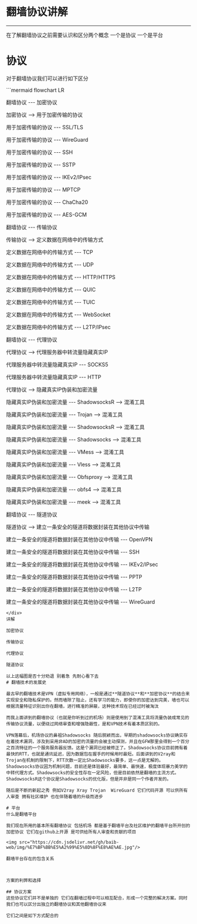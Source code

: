 # 翻墙协议讲解


---
在了解翻墙协议之前需要认识和区分两个概念 一个是协议 一个是平台

# 协议
对于翻墙协议我们可以进行如下区分
<div class="border-2 border-solid border-blue-500 rounded-xl">
```mermaid
flowchart LR

翻墙协议 --- 加密协议

加密协议 --> 用于加密传输的协议

用于加密传输的协议 --- SSL/TLS

用于加密传输的协议 --- WireGuard

用于加密传输的协议 --- SSH

用于加密传输的协议 --- SSTP

用于加密传输的协议 --- IKEv2/IPsec

用于加密传输的协议 --- MPTCP

用于加密传输的协议 --- ChaCha20

用于加密传输的协议 --- AES-GCM

  

翻墙协议 --- 传输协议

传输协议 --> 定义数据在网络中的传输方式

定义数据在网络中的传输方式 --- TCP

定义数据在网络中的传输方式 --- UDP

定义数据在网络中的传输方式 --- HTTP/HTTPS

定义数据在网络中的传输方式 --- QUIC

定义数据在网络中的传输方式 --- TUIC

定义数据在网络中的传输方式 --- WebSocket

定义数据在网络中的传输方式 --- L2TP/IPsec

  

翻墙协议 --- 代理协议

代理协议 --> 代理服务器中转流量隐藏真实IP

代理服务器中转流量隐藏真实IP --- SOCKS5

代理服务器中转流量隐藏真实IP --- HTTP

代理协议 --> 隐藏真实IP伪装和加密流量

隐藏真实IP伪装和加密流量 --- ShadowsocksR --> 混淆工具

隐藏真实IP伪装和加密流量 --- Trojan --> 混淆工具

隐藏真实IP伪装和加密流量 --- ShadowsocksR --> 混淆工具

隐藏真实IP伪装和加密流量 --- Shadowsocks --> 混淆工具

隐藏真实IP伪装和加密流量 --- VMess --> 混淆工具

隐藏真实IP伪装和加密流量 --- Vless --> 混淆工具

隐藏真实IP伪装和加密流量 --- Obfsproxy --> 混淆工具

隐藏真实IP伪装和加密流量 --- obfs4 --> 混淆工具

隐藏真实IP伪装和加密流量 --- meek --> 混淆工具

  

翻墙协议 --- 隧道协议

隧道协议 --> 建立一条安全的隧道将数据封装在其他协议中传输

建立一条安全的隧道将数据封装在其他协议中传输 --- OpenVPN

建立一条安全的隧道将数据封装在其他协议中传输 --- SSH

建立一条安全的隧道将数据封装在其他协议中传输 --- IKEv2/IPsec

建立一条安全的隧道将数据封装在其他协议中传输 --- PPTP

建立一条安全的隧道将数据封装在其他协议中传输 --- L2TP

建立一条安全的隧道将数据封装在其他协议中传输 --- WireGuard
```
</div>
详解

加密协议

传输协议

代理协议

隧道协议

以上这幅图是否十分劝退 别着急 先耐心看下去 
# 翻墙技术的发展史

最古早的翻墙技术是VPN（虚拟专用网络），一般是通过**隧道协议**和**加密协议**的结合来实现安全和隐私保护的。然而墙除了阻止，还有学习的能力，即使你的加密达到完美，墙也可以根据流量特征识别出你在翻墙，进行精准的屏蔽，这种技术现在已经过时被淘汰

而我上面讲到的翻墙协议（也就是你听到过的机场）则是使用到了混淆工具将流量伪装成常见的传输协议流量，以便绕过网络审查和增强隐蔽性，是和VPN技术有着本质区别的。

VPN落幕后，机场协议的鼻祖Shadowsocks 随后脱颖而出，早期的shadowsocks协议确实存在着技术漏洞，涉及到采用非AD的加密的流量的会被主动探测，并且在GFW那里会得到一个百分之百流特征的一个服务服务器反馈。这是个漏洞已经被修正了。Shadowsocks协议目前拥有着最快的RTT，也就是通讯延迟，因为数据包在握手的时候用时最短。后面讲到的V2ray和Trojan在机制的限制下，RTT次数一定比Shadowsocks要多，这一点是无解的。Shadowsocks协议因为机制问题，目前还是体验最好，最简单、最快速，极度体现暴力美学的中转代理方式。Shadowsocks的安全性存在一定风险，但是目前依然是翻墙的主流方式。ShadowsocksR这个协议是Shadowsocks的优化版，但是并非是同一个作者开发的。

随后是不断的新起之秀 例如V2ray Xray Trojan  WireGuard 它们代码开源 可以供所有人审查 拥有社区维护 也在伴随着墙的升级而进步

# 平台
什么是翻墙平台

我们现在所用的基本所有翻墙协议 包括机场 都是基于翻墙平台及社区维护的翻墙平台所开创的加密协议 它们在github上开源 是可供给所有人审查和贡献的项目

<img src="https://cdn.jsdelivr.net/gh/baib-web/img/%E7%BF%BB%E5%A2%99%E5%8D%8F%E8%AE%AE.jpg"/>

翻墙平台存在的包含关系



方案的利弊和选择

## 协议方案
这些协议它们并不是单独的 它们在翻墙过程中可以相互配合，形成一个完整的解决方案。同时我们也可以区分出独立的翻墙协议和其他翻墙协议来

它们之间是如下方式配合的